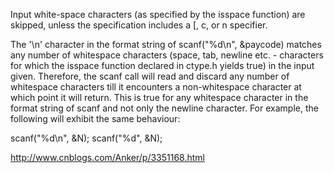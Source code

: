 Input white-space characters (as specified by the isspace function) are skipped, unless the specification includes a [, c, or n specifier.

The '\n' character in the format string of scanf("%d\n", &paycode) matches any number of whitespace characters (space, tab, newline etc. - characters for which the isspace function declared in ctype.h yields true) in the input given. Therefore, the scanf call will read and discard any number of whitespace characters till it encounters a non-whitespace character at which point it will return. This is true for any whitespace character in the format string of scanf and not only the newline character. For example, the following will exhibit the same behaviour:

scanf("%d\n", &N);
scanf("%d", &N);

http://www.cnblogs.com/Anker/p/3351168.html
